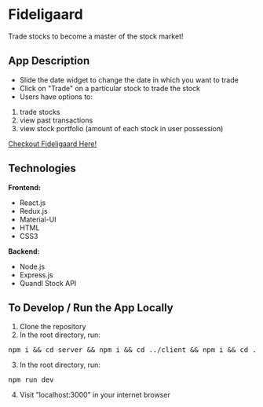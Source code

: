 # Fideligaard

Trade stocks to become a master of the stock market!

## App Description

* Slide the date widget to change the date in which you want to trade
* Click on "Trade" on a particular stock to trade the stock
* Users have options to:
<ol>
  <li>trade stocks</li>
  <li>view past transactions</li>
  <li>view stock portfolio (amount of each stock in user possession)</li>
</ol> 


[Checkout Fideligaard Here!](https://fideligaard-app.herokuapp.com)

## Technologies

<strong>Frontend:</strong>
* React.js
* Redux.js
* Material-UI
* HTML
* CSS3

<strong>Backend:</strong>
* Node.js
* Express.js
* Quandl Stock API


## To Develop / Run the App Locally
1. Clone the repository
2. In the root directory, run:
<pre>npm i && cd server && npm i && cd ../client && npm i && cd ..</pre>
3. In the root directory, run:
<pre>npm run dev</pre>
4. Visit "localhost:3000" in your internet browser
